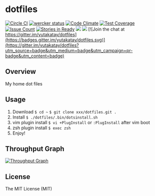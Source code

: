 dotfiles
===========

[![Circle CI](https://circleci.com/gh/yutakatay/dotfiles.svg?style=shield&circle-token=ad0dde00aa79d62e4d8becd310868691b0e82995)](https://circleci.com/gh/yutakatay/dotfiles)
[![wercker status](https://app.wercker.com/status/8f3fcfd018936744f25256fc67366642/s/master "wercker status")](https://app.wercker.com/project/bykey/8f3fcfd018936744f25256fc67366642)
[![Code Climate](https://codeclimate.com/github/yutakatay/dotfiles/badges/gpa.svg)](https://codeclimate.com/github/yutakatay/dotfiles)
[![Test Coverage](https://codeclimate.com/github/yutakatay/dotfiles/badges/coverage.svg)](https://codeclimate.com/github/yutakatay/dotfiles/coverage)
[![Issue Count](https://codeclimate.com/github/yutakatay/dotfiles/badges/issue_count.svg)](https://codeclimate.com/github/yutakatay/dotfiles)
[![Stories in Ready](https://badge.waffle.io/yutakatay/dotfiles.svg?label=ready&title=Ready)](http://waffle.io/yutakatay/dotfiles)
![](http://img.shields.io/badge/license-MIT-blue.svg)
![](https://img.shields.io/badge/platform-Linux-808080.svg)
[![Join the chat at https://gitter.im/yutakatay/dotfiles](https://badges.gitter.im/yutakatay/dotfiles.svg)](https://gitter.im/yutakatay/dotfiles?utm_source=badge&utm_medium=badge&utm_campaign=pr-badge&utm_content=badge)


Overview
---------

My home dot files


Usage
---------

1. Download
`$ cd ~`
`$ git clone xxx/dotfiles.git .`
3. Install 
`$ ./dotfiles/.bin/dotsinstall.sh`
4. vim plugin install
`$ vi +PlugInstall` or `:PlugInstall` after vim boot
5. zsh plugin install
`$ exec zsh`
6. Enjoy!


Throughput Graph
---------
[![Throughput Graph](https://graphs.waffle.io/yutakatay/dotfiles/throughput.svg)](https://waffle.io/yutakatay/dotfiles/metrics)

License
---------

The MIT License (MIT)

